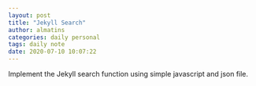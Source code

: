 ```yaml
---
layout: post
title: "Jekyll Search"
author: almatins
categories: daily personal
tags: daily note
date: 2020-07-10 10:07:22
---
```

Implement the Jekyll search function using simple javascript and json file.